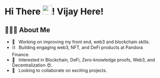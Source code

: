 # Hi There <img src="https://raw.githubusercontent.com/iampavangandhi/iampavangandhi/master/gifs/Hi.gif" width="30px" height="30px">! Vijay Here!

## 👨🏻‍💻 About Me

- 🔭 &nbsp; Working on improving my front end, web3 and blockchain skills.
- ⛓️ &nbsp; Building engaging web3, NFT, and DeFi products at Pandora Finance.
- 🌱 &nbsp; Interested in Blockchain, DeFi, Zero-knowledge proofs, Web3, and Decentralization 😍.
- 💼 &nbsp; Looking to collaborate on exciting projects.
<!-- 💻 &nbsp; Learning data structure, algorithm, system architecture, and design by practicing challenges on [Leetcode](https://leetcode.com/vijaykumarktg/).
 🤔 &nbsp; Learning photography as a hobby from Coursera and writing blogs on [Dev Community](https://dev.to/vijaykumarktg18). 

<h3> 🤝🏻 Connect with Me to Experience Web3 Magic</h3>

<a href="mailto:vijaykumar.tech.mm@gmail.com" target="_blank">
  <img align="left" alt="Mail to Vijay" width="22px" src="https://cdn.jsdelivr.net/npm/@fortawesome/fontawesome-free@5.14.0/svgs/solid/mail-bulk.svg" />
</a>
<a href="https://www.linkedin.com/in/vijaykumarktg/" target="_blank">
  <img align="left" alt="Vijay's Linkdein" width="22px" src="https://cdn.jsdelivr.net/npm/simple-icons@v3/icons/linkedin.svg" />
</a>
<a href="https://stackoverflow.com/users/10521908/vijay-kumar" target="_blank">
  <img align="left" alt="Vijay's Linkdein" width="22px" src="https://cdn.jsdelivr.net/npm/simple-icons@3.7.0/icons/stackoverflow.svg" />
</a>
-->
